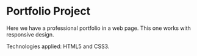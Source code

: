 # Portfolio Project

Here we have a professional portfolio in a web page. This one works with responsive design.

Technologies applied: HTML5 and CSS3.
